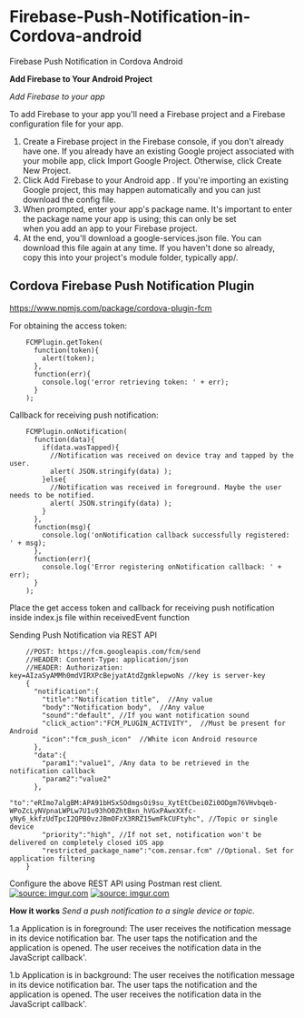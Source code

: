 # Firebase-Push-Notification-in-Cordova-android
Firebase Push Notification in Cordova Android


<b>Add Firebase to Your Android Project</b>

<i>Add Firebase to your app</i>

To add Firebase to your app you'll need a Firebase project and a Firebase configuration file for your app.

1.  Create a Firebase project in the Firebase console, if you don't already have one. If you already have an existing Google project      associated with your mobile app, click Import Google Project. Otherwise, click Create New Project.
2.  Click Add Firebase to your Android app . If you're importing an existing Google project, this may happen automatically and you can     just download the config file.
3.  When prompted, enter your app's package name. It's important to enter the package name your app is using; this can only be set    
    when you add an app to your Firebase project.
4.  At the end, you'll download a google-services.json file. You can download this file again at any time.
    If you haven't done so already, copy this into your project's module folder, typically app/.


Cordova Firebase Push Notification Plugin
------------------------------------------
https://www.npmjs.com/package/cordova-plugin-fcm

For obtaining the access token:

        FCMPlugin.getToken(
          function(token){
            alert(token);
          },
          function(err){
            console.log('error retrieving token: ' + err);
          }
        );
        
Callback for receiving push notification:

        FCMPlugin.onNotification(
          function(data){
            if(data.wasTapped){
              //Notification was received on device tray and tapped by the user.
              alert( JSON.stringify(data) );
            }else{
              //Notification was received in foreground. Maybe the user needs to be notified.
              alert( JSON.stringify(data) );
            }
          },
          function(msg){
            console.log('onNotification callback successfully registered: ' + msg);
          },
          function(err){
            console.log('Error registering onNotification callback: ' + err);
          }
        );
        
  Place the get access token and callback for receiving push notification inside index.js file within receivedEvent function
  
  Sending Push Notification via REST API
  
        //POST: https://fcm.googleapis.com/fcm/send 
        //HEADER: Content-Type: application/json 
        //HEADER: Authorization: key=AIzaSyAMMh0mdVIRXPcBejyatAtdZgmklepwoNs //key is server-key
        {
          "notification":{
            "title":"Notification title",  //Any value 
            "body":"Notification body",  //Any value 
            "sound":"default", //If you want notification sound 
            "click_action":"FCM_PLUGIN_ACTIVITY",  //Must be present for Android 
            "icon":"fcm_push_icon"  //White icon Android resource
          },
          "data":{
            "param1":"value1", /Any data to be retrieved in the notification callback 
            "param2":"value2"
          },
            "to":"eRImo7algBM:APA91bHSxSOdmgsOi9su_XytEtCbei0Zi0ODgm76VHvbqeb-WPoZcLyNVpnaLWPLw7U1u93hO0ZhtBxn_hVGxPAwxXXfc-yNy6_kkfzUdTpcI2QPB0vzJBmOFzX3RRZ15wmFkCUFtyhc", //Topic or single device 
            "priority":"high", //If not set, notification won't be delivered on completely closed iOS app
            "restricted_package_name":"com.zensar.fcm" //Optional. Set for application filtering 
        }
        
  Configure the above REST API using Postman rest client.
  <a href="http://imgur.com/oL8fkcn"><img src="http://i.imgur.com/oL8fkcn.png" title="source: imgur.com" /></a>
  <a href="http://imgur.com/XQQfDSX"><img src="http://i.imgur.com/XQQfDSX.png" title="source: imgur.com" /></a>
  
<b>How it works</b>
<i>Send a push notification to a single device or topic.</i>

1.a Application is in foreground:
  The user receives the notification message in its device notification bar.
  The user taps the notification and the application is opened.
  The user receives the notification data in the JavaScript callback'.

1.b Application is in background:
  The user receives the notification message in its device notification bar.
  The user taps the notification and the application is opened.
  The user receives the notification data in the JavaScript callback'.
  

  
